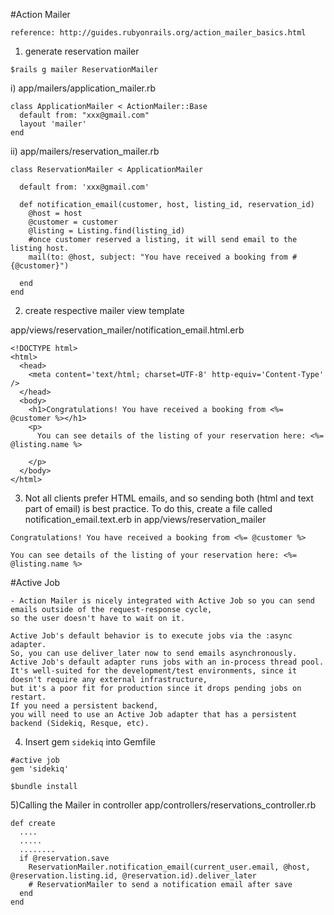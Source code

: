 #Action Mailer
```
reference: http://guides.rubyonrails.org/action_mailer_basics.html
```
1) generate reservation mailer
```
$rails g mailer ReservationMailer
```

i) app/mailers/application_mailer.rb
```
class ApplicationMailer < ActionMailer::Base
  default from: "xxx@gmail.com"
  layout 'mailer'
end
```
ii) app/mailers/reservation_mailer.rb
```
class ReservationMailer < ApplicationMailer

  default from: 'xxx@gmail.com'

  def notification_email(customer, host, listing_id, reservation_id)
    @host = host
    @customer = customer
    @listing = Listing.find(listing_id)
    #once customer reserved a listing, it will send email to the listing host.
    mail(to: @host, subject: "You have received a booking from #{@customer}")

  end
end

```

2) create respective mailer view template

app/views/reservation_mailer/notification_email.html.erb

```
<!DOCTYPE html>
<html>
  <head>
    <meta content='text/html; charset=UTF-8' http-equiv='Content-Type' />
  </head>
  <body>
    <h1>Congratulations! You have received a booking from <%= @customer %></h1>
    <p>
      You can see details of the listing of your reservation here: <%= @listing.name %>

    </p>
  </body>
</html>
```

3) Not all clients prefer HTML emails, and so sending both (html and text part of email) is best practice. To do this, create a file called notification_email.text.erb in app/views/reservation_mailer

```
Congratulations! You have received a booking from <%= @customer %>

You can see details of the listing of your reservation here: <%= @listing.name %>
```


#Active Job



```
- Action Mailer is nicely integrated with Active Job so you can send emails outside of the request-response cycle, 
so the user doesn't have to wait on it. 

Active Job's default behavior is to execute jobs via the :async adapter. 
So, you can use deliver_later now to send emails asynchronously. 
Active Job's default adapter runs jobs with an in-process thread pool. 
It's well-suited for the development/test environments, since it doesn't require any external infrastructure, 
but it's a poor fit for production since it drops pending jobs on restart. 
If you need a persistent backend, 
you will need to use an Active Job adapter that has a persistent backend (Sidekiq, Resque, etc).
```

4) Insert gem `sidekiq` into Gemfile
```
#active job
gem 'sidekiq'
```

```
$bundle install
```

5)Calling the Mailer in controller
app/controllers/reservations_controller.rb



```
def create
  ....
  .....
  ........
  if @reservation.save
    ReservationMailer.notification_email(current_user.email, @host, @reservation.listing.id, @reservation.id).deliver_later
    # ReservationMailer to send a notification email after save
  end
end
```
